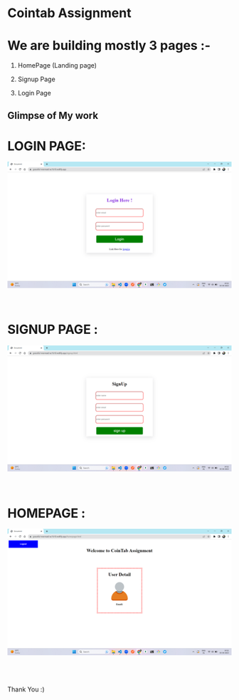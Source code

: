 # Cointab Assignment

# We are building mostly 3 pages :-

1. HomePage (Landing page)

2. Signup Page

3. Login Page


## Glimpse of My work



# LOGIN PAGE:

![LOGIN](https://github.com/lokeshahire/cointabAssignment/blob/main/img/login.png?raw=true)
<br>
<br>
<br>

# SIGNUP PAGE :

![PROFILE](https://github.com/lokeshahire/cointabAssignment/blob/main/img/sign.png?raw=true)
<br>
<br>
<br>

# HOMEPAGE :

![HOMEPAGE](https://github.com/lokeshahire/cointabAssignment/blob/main/img/home.png?raw=true)
<br>
<br>
<br>
<br>

Thank You :)

